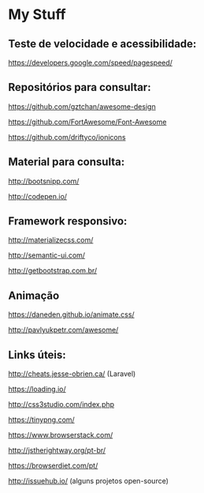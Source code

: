 # My Stuff

## Teste de velocidade e acessibilidade:

https://developers.google.com/speed/pagespeed/

## Repositórios para consultar:

https://github.com/gztchan/awesome-design

https://github.com/FortAwesome/Font-Awesome

https://github.com/driftyco/ionicons

## Material para consulta:

http://bootsnipp.com/

http://codepen.io/

## Framework responsivo:

http://materializecss.com/

http://semantic-ui.com/

http://getbootstrap.com.br/

## Animação

https://daneden.github.io/animate.css/

http://pavlyukpetr.com/awesome/

## Links úteis:

http://cheats.jesse-obrien.ca/ (Laravel)

https://loading.io/

http://css3studio.com/index.php

https://tinypng.com/

https://www.browserstack.com/

http://jstherightway.org/pt-br/

https://browserdiet.com/pt/

http://issuehub.io/ (alguns projetos open-source) 
